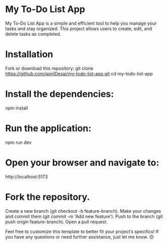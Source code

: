 # My To-Do List App
My To-Do List App is a simple and efficient tool to help you manage your tasks and stay organized. This project allows users to create, edit, and delete tasks  as completed.


# Installation
Fork or download this repository:
git clone https://github.com/jainilDesai/my-todo-list-app.git
cd my-todo-list-app

# Install the dependencies:
npm install

# Run the application:
npm run dev

# Open your browser and navigate to:
http://localhost:5173


# Fork the repository.
Create a new branch (git checkout -b feature-branch).
Make your changes and commit them (git commit -m 'Add new feature').
Push to the branch (git push origin feature-branch).
Open a pull request.


Feel free to customize this template to better fit your project’s specifics! If you have any questions or need further assistance, just let me know. 😊

